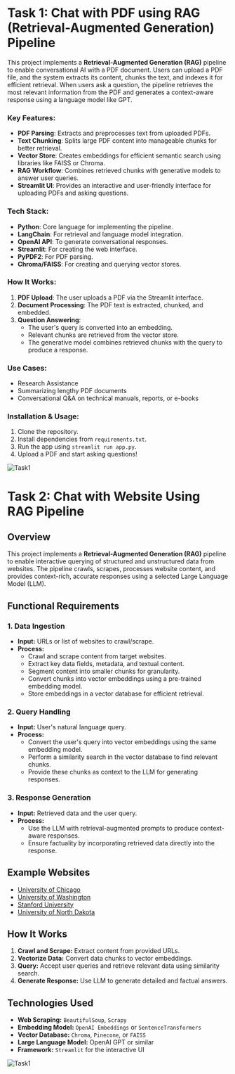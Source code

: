 # Task 1: Chat with PDF using RAG (Retrieval-Augmented Generation) Pipeline

This project implements a **Retrieval-Augmented Generation (RAG)** pipeline to enable conversational AI with a PDF document. Users can upload a PDF file, and the system extracts its content, chunks the text, and indexes it for efficient retrieval. When users ask a question, the pipeline retrieves the most relevant information from the PDF and generates a context-aware response using a language model like GPT.

### Key Features:
- **PDF Parsing**: Extracts and preprocesses text from uploaded PDFs.
- **Text Chunking**: Splits large PDF content into manageable chunks for better retrieval.
- **Vector Store**: Creates embeddings for efficient semantic search using libraries like FAISS or Chroma.
- **RAG Workflow**: Combines retrieved chunks with generative models to answer user queries.
- **Streamlit UI**: Provides an interactive and user-friendly interface for uploading PDFs and asking questions.

### Tech Stack:
- **Python**: Core language for implementing the pipeline.
- **LangChain**: For retrieval and language model integration.
- **OpenAI API**: To generate conversational responses.
- **Streamlit**: For creating the web interface.
- **PyPDF2**: For PDF parsing.
- **Chroma/FAISS**: For creating and querying vector stores.

### How It Works:
1. **PDF Upload**: The user uploads a PDF via the Streamlit interface.
2. **Document Processing**: The PDF text is extracted, chunked, and embedded.
3. **Question Answering**:
   - The user's query is converted into an embedding.
   - Relevant chunks are retrieved from the vector store.
   - The generative model combines retrieved chunks with the query to produce a response.

### Use Cases:
- Research Assistance
- Summarizing lengthy PDF documents
- Conversational Q&A on technical manuals, reports, or e-books

### Installation & Usage:
1. Clone the repository.
2. Install dependencies from `requirements.txt`.
3. Run the app using `streamlit run app.py`.
4. Upload a PDF and start asking questions!

![Task1](https://i.postimg.cc/T3mnMZG9/Whats-App-Image-2024-12-17-at-08-49-58-0e20360d.jpg)

# Task 2: Chat with Website Using RAG Pipeline

## Overview
This project implements a **Retrieval-Augmented Generation (RAG)** pipeline to enable interactive querying of structured and unstructured data from websites. The pipeline crawls, scrapes, processes website content, and provides context-rich, accurate responses using a selected Large Language Model (LLM).

## Functional Requirements

### 1. Data Ingestion
- **Input:** URLs or list of websites to crawl/scrape.
- **Process:**
  - Crawl and scrape content from target websites.
  - Extract key data fields, metadata, and textual content.
  - Segment content into smaller chunks for granularity.
  - Convert chunks into vector embeddings using a pre-trained embedding model.
  - Store embeddings in a vector database for efficient retrieval.

### 2. Query Handling
- **Input:** User's natural language query.
- **Process:**
  - Convert the user's query into vector embeddings using the same embedding model.
  - Perform a similarity search in the vector database to find relevant chunks.
  - Provide these chunks as context to the LLM for generating responses.

### 3. Response Generation
- **Input:** Retrieved data and the user query.
- **Process:**
  - Use the LLM with retrieval-augmented prompts to produce context-aware responses.
  - Ensure factuality by incorporating retrieved data directly into the response.

## Example Websites
- [University of Chicago](https://www.uchicago.edu/)
- [University of Washington](https://www.washington.edu/)
- [Stanford University](https://www.stanford.edu/)
- [University of North Dakota](https://und.edu/)

## How It Works
1. **Crawl and Scrape:** Extract content from provided URLs.
2. **Vectorize Data:** Convert data chunks to vector embeddings.
3. **Query:** Accept user queries and retrieve relevant data using similarity search.
4. **Generate Response:** Use LLM to generate detailed and factual answers.

## Technologies Used
- **Web Scraping:** `BeautifulSoup`, `Scrapy`
- **Embedding Model:** `OpenAI Embeddings` or `SentenceTransformers`
- **Vector Database:** `Chroma`, `Pinecone`, or `FAISS`
- **Large Language Model:** OpenAI GPT or similar
- **Framework:** `Streamlit` for the interactive UI

![Task1](https://i.postimg.cc/d1jSw5P7/Whats-App-Image-2024-12-17-at-08-49-40-ee2e1e8a.jpg)

